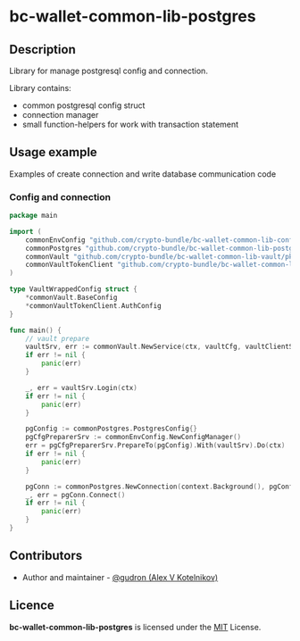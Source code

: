 # bc-wallet-common-lib-postgres

## Description 

Library for manage postgresql config and connection.

Library contains:
* common postgresql config struct
* connection manager
* small function-helpers for work with transaction statement

## Usage example

Examples of create connection and write database communication code

### Config and connection
```go
package main

import (
	commonEnvConfig "github.com/crypto-bundle/bc-wallet-common-lib-config/pkg/envconfig"
    commonPostgres "github.com/crypto-bundle/bc-wallet-common-lib-postgres/pkg/postgres"
	commonVault "github.com/crypto-bundle/bc-wallet-common-lib-vault/pkg/vault"
	commonVaultTokenClient "github.com/crypto-bundle/bc-wallet-common-lib-vault/pkg/vault/client/token"
)

type VaultWrappedConfig struct {
	*commonVault.BaseConfig
	*commonVaultTokenClient.AuthConfig
}

func main() {
	// vault prepare 
	vaultSrv, err := commonVault.NewService(ctx, vaultCfg, vaultClientSrv)
	if err != nil {
		panic(err)
	}

	_, err = vaultSrv.Login(ctx)
	if err != nil {
		panic(err)
	}

	pgConfig := commonPostgres.PostgresConfig{}
	pgCfgPreparerSrv := commonEnvConfig.NewConfigManager()
	err = pgCfgPreparerSrv.PrepareTo(pgConfig).With(vaultSrv).Do(ctx)
	if err != nil {
		panic(err)
	}

	pgConn := commonPostgres.NewConnection(context.Background(), pgConfig, loggerSvc)
	_, err = pgConn.Connect()
	if err != nil {
		panic(err)
	}
}


```

## Contributors

* Author and maintainer - [@gudron (Alex V Kotelnikov)](https://github.com/gudron)

## Licence

**bc-wallet-common-lib-postgres** is licensed under the [MIT](./LICENSE) License.